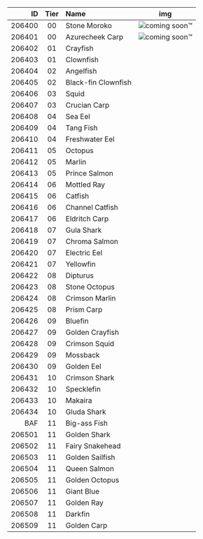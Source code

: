 


ID   |Tier| Name | img
---:| :---: | :--- | ---
206400 | 00 | Stone Moroko |![coming soon™](/fish-icons/?raw=true) 
206401 | 00 | Azurecheek Carp | ![coming soon™](/fish-icons/zzz.png?raw=true) 
206402 | 01 | Crayfish |
206403 | 01 | Clownfish |
206404 | 02 | Angelfish |
206405 | 02 | Black-fin Clownfish |
206406 | 03 | Squid |
206407 | 03 | Crucian Carp |
206408 | 04 | Sea Eel |
206409 | 04 | Tang Fish |
206410 | 04 | Freshwater Eel |
206411 | 05 | Octopus  |
206412 | 05 | Marlin |
206413 | 05 | Prince Salmon |
206414 | 06 | Mottled Ray
206415 | 06 | Catfish |
206416 | 06 | Channel Catfish |
206417 | 06 | Eldritch Carp |
206418 | 07 | Gula Shark |
206419 | 07 | Chroma Salmon |
206420 | 07 | Electric Eel |
206421 | 07 | Yellowfin |
206422 | 08 | Dipturus |
206423 | 08 | Stone Octopus |
206424 | 08 | Crimson Marlin |
206425 | 08 | Prism Carp |
206426 | 09 | Bluefin |
206427 | 09 | Golden Crayfish |
206428 | 09 | Crimson Squid |
206429 | 09 | Mossback |
206430 | 09 | Golden Eel |
206431 | 10 | Crimson Shark |
206432 | 10 | Specklefin |
206433 | 10 | Makaira |
206434 | 10 | Gluda Shark |
BAF    | 11 | Big-ass Fish |
206501 | 11 | Golden Shark |
206502 | 11 | Fairy Snakehead |
206503 | 11 | Golden Sailfish |
206504 | 11 | Queen Salmon |
206505 | 11 | Golden Octopus |
206506 | 11 | Giant Blue |
206507 | 11 | Golden Ray |
206508 | 11 | Darkfin |
206509 | 11 | Golden Carp |
